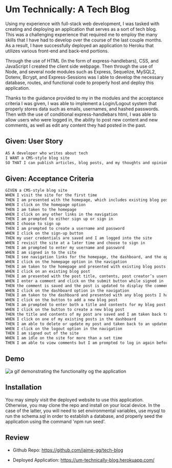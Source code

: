 # Um Technically: A Tech Blog
Using my experience with full-stack web development, I was tasked with creating and deploying an application that serves as a sort of tech blog. This was a challenging experience that required me to employ the many skills that I have had to develop over the course of the last couple months. As a result, I have successfully deployed an application to Heroku that utilizes various front-end and back-end portions. 

Through the use of HTML (In the form of express-handlebars), CSS, and JavaScript I created the client side webpage. Then through the use of Node, and several node modules such as Express, Sequelize, MySQL2, Dotenv, Bcrypt, and Express-Sessions was I able to develop the necessary database, routes, and functional code to properly host and deploy this application. 

Thanks to the guidance provided to my in the modules and the acceptance criteria I was given, I was able to implement a Login/Logout system that properly stores data such as emails, usernames, and hashed passwords. Then with the use of conditional express-handlebars html, I was able to allow users who were logged in, the ability to post new content and new comments, as well as edit any content they had posted in the past. 


## Given: User Story

```md
AS A developer who writes about tech
I WANT a CMS-style blog site
SO THAT I can publish articles, blog posts, and my thoughts and opinions
```

## Given: Acceptance Criteria

```md
GIVEN a CMS-style blog site
WHEN I visit the site for the first time
THEN I am presented with the homepage, which includes existing blog posts if any have been posted; navigation links for the homepage and the dashboard; and the option to log in
WHEN I click on the homepage option
THEN I am taken to the homepage
WHEN I click on any other links in the navigation
THEN I am prompted to either sign up or sign in
WHEN I choose to sign up
THEN I am prompted to create a username and password
WHEN I click on the sign-up button
THEN my user credentials are saved and I am logged into the site
WHEN I revisit the site at a later time and choose to sign in
THEN I am prompted to enter my username and password
WHEN I am signed in to the site
THEN I see navigation links for the homepage, the dashboard, and the option to log out
WHEN I click on the homepage option in the navigation
THEN I am taken to the homepage and presented with existing blog posts that include the post title and the date created
WHEN I click on an existing blog post
THEN I am presented with the post title, contents, post creator’s username, and date created for that post and have the option to leave a comment
WHEN I enter a comment and click on the submit button while signed in
THEN the comment is saved and the post is updated to display the comment, the comment creator’s username, and the date created
WHEN I click on the dashboard option in the navigation
THEN I am taken to the dashboard and presented with any blog posts I have already created and the option to add a new blog post
WHEN I click on the button to add a new blog post
THEN I am prompted to enter both a title and contents for my blog post
WHEN I click on the button to create a new blog post
THEN the title and contents of my post are saved and I am taken back to an updated dashboard with my new blog post
WHEN I click on one of my existing posts in the dashboard
THEN I am able to delete or update my post and taken back to an updated dashboard
WHEN I click on the logout option in the navigation
THEN I am signed out of the site
WHEN I am idle on the site for more than a set time
THEN I am able to view comments but I am prompted to log in again before I can add, update, or delete comments
```

## Demo
![a gif demonstrating the functionality og the application](./assets/UM.gif)

## Installation 
You may simply visit the deployed website to use this application. Otherwise, you may clone the repo and install on your local device. In the case of the latter, you will need to set environmental variables, use mysql to run the schema.sql in order to establish a database, and properly seed the application using the command 'npm run seed'. 


## Review

* Github Repo: https://github.com/jaime-gg/tech-blog 

* Deployed Application: https://um-technically-blog.herokuapp.com/
